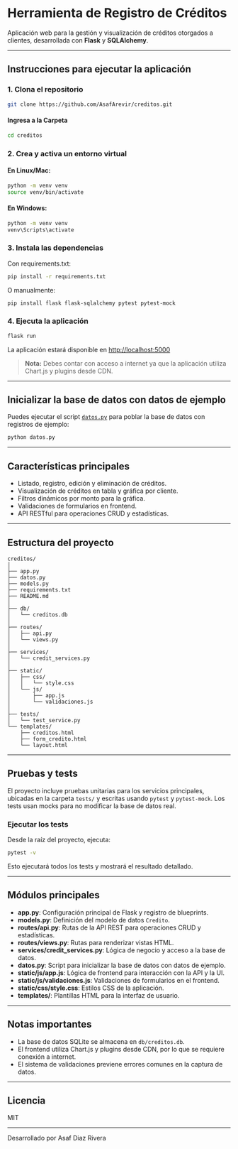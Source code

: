 # Herramienta de Registro de Créditos

Aplicación web para la gestión y visualización de créditos otorgados a clientes, desarrollada con **Flask** y **SQLAlchemy**.

---

## Instrucciones para ejecutar la aplicación

### 1. Clona el repositorio

```sh
git clone https://github.com/AsafArevir/creditos.git
```
#### Ingresa a la Carpeta

```sh
cd creditos
```

### 2. Crea y activa un entorno virtual

#### En Linux/Mac:

```sh
python -m venv venv
source venv/bin/activate
```

#### En Windows:

```sh
python -m venv venv
venv\Scripts\activate
```


### 3. Instala las dependencias

Con requirements.txt:

```sh
pip install -r requirements.txt
```

O manualmente:

```sh
pip install flask flask-sqlalchemy pytest pytest-mock
```

### 4. Ejecuta la aplicación

```sh
flask run
```

La aplicación estará disponible en [http://localhost:5000](http://localhost:5000)

> **Nota:** Debes contar con acceso a internet ya que la aplicación utiliza Chart.js y plugins desde CDN.

---

## Inicializar la base de datos con datos de ejemplo

Puedes ejecutar el script [`datos.py`](datos.py) para poblar la base de datos con registros de ejemplo:

```sh
python datos.py
```

---

## Características principales

- Listado, registro, edición y eliminación de créditos.
- Visualización de créditos en tabla y gráfica por cliente.
- Filtros dinámicos por monto para la gráfica.
- Validaciones de formularios en frontend.
- API RESTful para operaciones CRUD y estadísticas.

---

## Estructura del proyecto

```
creditos/
│
├── app.py
├── datos.py
├── models.py
├── requirements.txt
├── README.md
│
├── db/
│   └── creditos.db
│
├── routes/
│   ├── api.py
│   └── views.py
│
├── services/
│   └── credit_services.py
│
├── static/
│   ├── css/
│   │   └── style.css
│   └── js/
│       ├── app.js
│       └── validaciones.js
│
├── tests/
│   └── test_service.py
└── templates/
    ├── creditos.html
    ├── form_credito.html
    └── layout.html
```

---

## Pruebas y tests

El proyecto incluye pruebas unitarias para los servicios principales, ubicadas en la carpeta `tests/` y escritas usando `pytest` y `pytest-mock`. Los tests usan mocks para no modificar la base de datos real.

### Ejecutar los tests

Desde la raíz del proyecto, ejecuta:

```sh
pytest -v
```

Esto ejecutará todos los tests y mostrará el resultado detallado.

---

## Módulos principales

- **app.py**: Configuración principal de Flask y registro de blueprints.
- **models.py**: Definición del modelo de datos `Credito`.
- **routes/api.py**: Rutas de la API REST para operaciones CRUD y estadísticas.
- **routes/views.py**: Rutas para renderizar vistas HTML.
- **services/credit_services.py**: Lógica de negocio y acceso a la base de datos.
- **datos.py**: Script para inicializar la base de datos con datos de ejemplo.
- **static/js/app.js**: Lógica de frontend para interacción con la API y la UI.
- **static/js/validaciones.js**: Validaciones de formularios en el frontend.
- **static/css/style.css**: Estilos CSS de la aplicación.
- **templates/**: Plantillas HTML para la interfaz de usuario.

---

## Notas importantes

- La base de datos SQLite se almacena en `db/creditos.db`.
- El frontend utiliza Chart.js y plugins desde CDN, por lo que se requiere conexión a internet.
- El sistema de validaciones previene errores comunes en la captura de datos.

---

## Licencia

MIT

---

Desarrollado por Asaf Diaz Rivera
